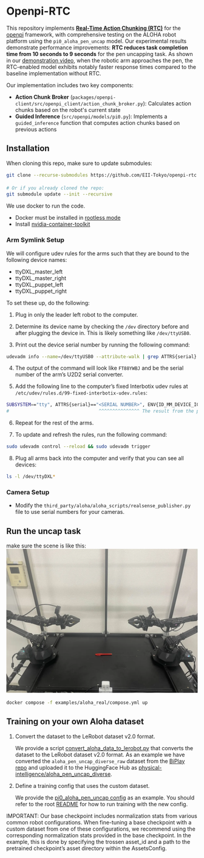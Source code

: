 # Openpi-RTC

This repository implements [**Real-Time Action Chunking (RTC)**](https://www.physicalintelligence.company/download/real_time_chunking.pdf) for the [openpi](https://github.com/Physical-Intelligence/openpi) framework, with comprehensive testing on the ALOHA robot platform using the `pi0_aloha_pen_uncap` model. Our experimental results demonstrate performance improvements: **RTC reduces task completion time from 10 seconds to 9 seconds** for the pen uncapping task. As shown in our [demonstration video](./medias/uncap.mov), when the robotic arm approaches the pen, the RTC-enabled model exhibits notably faster response times compared to the baseline implementation without RTC.

Our implementation includes two key components:

- **Action Chunk Broker** (`packages/openpi-client/src/openpi_client/action_chunk_broker.py`): Calculates action chunks based on the robot's current state
- **Guided Inference** (`src/openpi/models/pi0.py`): Implements a `guided_inference` function that computes action chunks based on previous actions

## Installation

When cloning this repo, make sure to update submodules:

```bash
git clone --recurse-submodules https://github.com/EII-Tokyo/openpi-rtc.git

# Or if you already cloned the repo:
git submodule update --init --recursive
```

We use docker to run the code.

- Docker must be installed in [rootless mode](https://docs.docker.com/engine/security/rootless/)
- Install [nvidia-container-toolkit](https://docs.nvidia.com/datacenter/cloud-native/container-toolkit/latest/install-guide.html)

### Arm Symlink Setup
We will configure udev rules for the arms such that they are bound to the following device names:
- ttyDXL_master_left
- ttyDXL_master_right
- ttyDXL_puppet_left
- ttyDXL_puppet_right

To set these up, do the following:

1. Plug in only the leader left robot to the computer.

2. Determine its device name by checking the `/dev` directory before and after plugging the device in. This is likely something like `/dev/ttyUSB0`.

3. Print out the device serial number by running the following command:
```bash
udevadm info --name=/dev/ttyUSB0 --attribute-walk | grep ATTRS{serial} | head -n 1 | cut -d '"' -f2
```

4. The output of the command will look like `FT88YWBJ` and be the serial number of the arm’s U2D2 serial converter.

5. Add the following line to the computer’s fixed Interbotix udev rules at `/etc/udev/rules.d/99-fixed-interbotix-udev.rules`:

```bash
SUBSYSTEM=="tty", ATTRS{serial}=="<SERIAL NUMBER>", ENV{ID_MM_DEVICE_IGNORE}="1", ATTR{device/latency_timer}="1", SYMLINK+="ttyDXL_master_left"
#                                 ^^^^^^^^^^^^^^^ The result from the previous step
```

6. Repeat for the rest of the arms.

7. To update and refresh the rules, run the following command:

```bash
sudo udevadm control --reload && sudo udevadm trigger
```

8. Plug all arms back into the computer and verify that you can see all devices:

```bash
ls -l /dev/ttyDXL*
```

### Camera Setup

- Modify the `third_party/aloha/aloha_scripts/realsense_publisher.py` file to use serial numbers for your cameras.

## Run the uncap task

make sure the scene is like this:
![scene](./medias/scene.webp)

```bash
docker compose -f examples/aloha_real/compose.yml up
```

## Training on your own Aloha dataset

1. Convert the dataset to the LeRobot dataset v2.0 format. 
    
    We provide a script [convert_aloha_data_to_lerobot.py](./examples/aloha_real/convert_aloha_data_to_lerobot.py) that converts the dataset to the LeRobot dataset v2.0 format. As an example we have converted the `aloha_pen_uncap_diverse_raw` dataset from the [BiPlay repo](https://huggingface.co/datasets/oier-mees/BiPlay/tree/main/aloha_pen_uncap_diverse_raw) and uploaded it to the HuggingFace Hub as [physical-intelligence/aloha_pen_uncap_diverse](https://huggingface.co/datasets/physical-intelligence/aloha_pen_uncap_diverse). 


2. Define a training config that uses the custom dataset. 

    We provide the [pi0_aloha_pen_uncap config](../../src/openpi/training/config.py) as an example. You should refer to the root [README](../../README.md) for how to run training with the new config.
 
IMPORTANT: Our base checkpoint includes normalization stats from various common robot configurations. When fine-tuning a base checkpoint with a custom dataset from one of these configurations, we recommend using the corresponding normalization stats provided in the base checkpoint. In the example, this is done by specifying the trossen asset_id and a path to the pretrained checkpoint’s asset directory within the AssetsConfig.